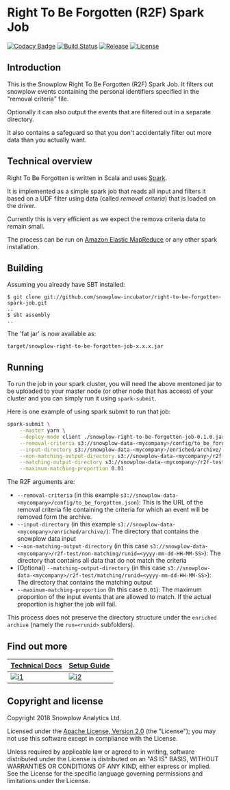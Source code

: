 # Right To Be Forgotten (R2F) Spark Job

[![Codacy Badge][codacy-badge]][codacy-dashboard]
[![Build Status][travis-image]][travis]
[![Release][release-image]][releases]
[![License][license-image]][license]

## Introduction

This is the Snowplow Right To Be Forgotten (R2F) Spark Job. It filters out snowplow events containing the personal identifiers specified in the "removal criteria" file.

Optionally it can also output the events that are filtered out in a separate directory.

It also contains a safeguard so that you don't accidentally filter out more data than you actually want.

## Technical overview

Right To Be Forgotten is written in Scala and uses [Spark][spark].

It is implemented as a simple spark job that reads all input and filters it based on a UDF filter using data (called *removal criteria*) that is loaded on the driver. 

Currently this is very efficient as we expect the remova criteria data to remain small.

The process can be run on [Amazon Elastic MapReduce][emr] or any other spark installation.

## Building

Assuming you already have SBT installed:

    $ git clone git://github.com/snowplow-incubator/right-to-be-forgotten-spark-job.git
    ..
    $ sbt assembly
    ..

The 'fat jar' is now available as:

    target/snowplow-right-to-be-forgotten-job-x.x.x.jar

## Running

To run the job in your spark cluster, you will need the above mentoned jar to be uploaded to your master node (or other node that has access) of your cluster and you can simply run it using `spark-submit`.

Here is one example of using spark submit to run that job:

```bash
spark-submit \
    --master yarn \
    --deploy-mode client ./snowplow-right-to-be-forgotten-job-0.1.0.jar \
    --removal-criteria s3://snowplow-data-<mycompany>/config/to_be_forgotten.json \
    --input-directory s3://snowplow-data-<mycompany>/enriched/archive/ \
    --non-matching-output-directory s3://snowplow-data-<mycompany>/r2f-test/non-matching/runid=<yyyy-mm-dd-HH-MM-SS> \
    --matching-output-directory s3://snowplow-data-<mycompany>/r2f-test/matching/runid=<yyyy-mm-dd-HH-MM-SS> \
    --maximum-matching-proportion 0.01
```

The R2F arguments are:

* `--removal-criteria` (in this example `s3://snowplow-data-<mycompany>/config/to_be_forgotten.json`):
    This is the URL of the removal criteria file containing the criteria for which an event will be removed form the archive.
* `--input-directory` (in this example `s3://snowplow-data-<mycompany>/enriched/archive/`):
    The directory that contains the snowplow data input
* `--non-matching-output-directory` (in this case `s3://snowplow-data-<mycompany>/r2f-test/non-matching/runid=<yyyy-mm-dd-HH-MM-SS>`):
    The directory that contains all data that do not match the criteria
* (Optional) `--matching-output-directory` (in this case `s3://snowplow-data-<mycompany>/r2f-test/matching/runid=<yyyy-mm-dd-HH-MM-SS>`):
    The directory that contains the matching output
* `--maximum-matching-proportion` (In this case `0.01`):
    The maximum proportion of the input events that are allowed to match. If the actual proportion is higher the job will fail.

This process does not preserve the directory structure under the `enriched archive` (namely the `run=<runid>` subfolders).

## Find out more

|  **[Technical Docs][techdocs]**  |  **[Setup Guide][setup]**         |
|-----------------------------|-----------------------|
| [![i1][techdocs-image]][techdocs] | [![i2][setup-image]][setup] |

## Copyright and license

Copyright 2018 Snowplow Analytics Ltd.

Licensed under the [Apache License, Version 2.0][license] (the "License");
you may not use this software except in compliance with the License.

Unless required by applicable law or agreed to in writing, software
distributed under the License is distributed on an "AS IS" BASIS,
WITHOUT WARRANTIES OR CONDITIONS OF ANY KIND, either express or implied.
See the License for the specific language governing permissions and
limitations under the License.

[techdocs]: https://github.com/snowplow-incubator/right-to-be-forgotten-spark-job/wiki/Technical-documentation
[setup]: https://github.com/snowplow-incubator/right-to-be-forgotten-spark-job/wiki/Setup-Guide
[techdocs-image]: https://d3i6fms1cm1j0i.cloudfront.net/github/images/techdocs.png
[setup-image]: https://d3i6fms1cm1j0i.cloudfront.net/github/images/setup.png

[spark]: http://spark.apache.org/
[snowplow]: http://snowplowanalytics.com
[emr]: http://aws.amazon.com/elasticmapreduce/

[license]: http://www.apache.org/licenses/LICENSE-2.0

[codacy-badge]: https://api.codacy.com/project/badge/Grade/422d7981055243a4abb8530306904dc2
[codacy-dashboard]: https://www.codacy.com/project/snowplow/right-to-be-forgotten-spark-job/dashboard?utm_source=github.com&amp;utm_medium=referral&amp;utm_content=snowplow-incubator/right-to-be-forgotten-spark-job&amp;utm_campaign=Badge_Grade_Dashboard

[travis-image]: https://travis-ci.org/snowplow-incubator/snowplow-right-to-be-forgotten-job.svg?branch=master
[travis]: https://travis-ci.org/snowplow-incubator/snowplow-right-to-be-forgotten-job

[release-image]: https://img.shields.io/badge/release-0.1.0-orange.svg?style=flat
[releases]: https://github.com/snowplow-incubator/snowplow-right-to-be-forgotten-job/releases

[license-image]: http://img.shields.io/badge/license-Apache--2-blue.svg?style=flat
[license]: http://www.apache.org/licenses/LICENSE-2.0